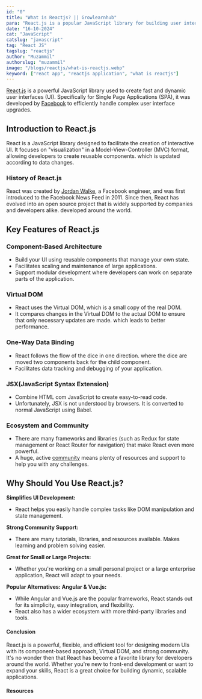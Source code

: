 ```yaml
---
id: "0"
title: "What is Reactjs? || Growlearnhub"
para: "React.js is a popular JavaScript library for building user interfaces. In this post, we will explore its core concepts, how to create a React app, and the benefits of using React.js in your projects."
date: "16-10-2024"
cat: "JavaScript"
catslug: "javascript"
tag: "React JS"
tagslug: "reactjs"
author: "Muzammil"
authorslug: "muzammil"
image: "/blogs/reactjs/what-is-reactjs.webp"
keyword: ["react app", "reactjs application", "what is reactjs"]
---
```


[React.js](https://react.dev/) is a powerful JavaScript library used to create fast and dynamic user interfaces (UI). Specifically for Single Page Applications (SPA), it was developed by [Facebook](https://facebook.com/) to efficiently handle complex user interface upgrades.

## Introduction to React.js

React is a JavaScript library designed to facilitate the creation of interactive UI. It focuses on "visualization" in a Model-View-Controller (MVC) format, allowing developers to create reusable components. which is updated according to data changes.

### History of React.js

React was created by [Jordan Walke](https://github.com/jordwalke), a Facebook engineer, and was first introduced to the Facebook News Feed in 2011. Since then, React has evolved into an open source project that is widely supported by companies and developers alike. developed around the world.

## Key Features of React.js

### Component-Based Architecture

- Build your UI using reusable components that manage your own state.
- Facilitates scaling and maintenance of large applications.
- Support modular development where developers can work on separate parts of the application.

### Virtual DOM

- React uses the Virtual DOM, which is a small copy of the real DOM.
- It compares changes in the Virtual DOM to the actual DOM to ensure that only necessary updates are made. which leads to better performance.

### One-Way Data Binding

- React follows the flow of the dice in one direction. where the dice are moved two components back for the child component.
- Facilitates data tracking and debugging of your application.

### JSX(JavaScript Syntax Extension)

- Combine HTML com JavaScript to create easy-to-read code.
- Unfortunately, JSX is not understood by browsers. It is converted to normal JavaScript using Babel.

### Ecosystem and Community

- There are many frameworks and libraries (such as Redux for state management or React Router for navigation) that make React even more powerful.
- A huge, active [community](https://github.com/facebook/react) means plenty of resources and support to help you with any challenges.

## Why Should You Use React.js?

<strong>Simplifies UI Development:</strong>

- React helps you easily handle complex tasks like DOM manipulation and state management.

<strong>Strong Community Support:</strong>

- There are many tutorials, libraries, and resources available. Makes learning and problem solving easier.

<strong>Great for Small or Large Projects:</strong>

- Whether you're working on a small personal project or a large enterprise application, React will adapt to your needs.

<strong>Popular Alternatives: Angular & Vue.js:</strong>

- While Angular and Vue.js are the popular frameworks, React stands out for its simplicity, easy integration, and flexibility.
- React also has a wider ecosystem with more third-party libraries and tools.

#### Conclusion

React.js is a powerful, flexible, and efficient tool for designing modern UIs with its component-based approach, Virtual DOM, and strong community. It's no wonder then that React has become a favorite library for developers around the world. Whether you're new to front-end development or want to expand your skills, React is a great choice for building dynamic, scalable applications.

#### Resources
